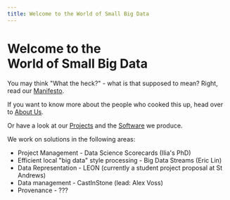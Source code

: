 ```yaml
---
title: Welcome to the World of Small Big Data
---
```

# Welcome to the<br />World of Small Big Data

You may think "What the heck?" - what is that supposed to mean? Right, read our
[Manifesto](manifesto.html).

If you want to know more about the people who cooked this up, head over to [About Us](aboutus.html).

Or have a look at our [Projects](projects.html) and the [Software](https://github.com/SmallBigData) we produce. 

We work on solutions in the following areas:

* Project Management - Data Science Scorecards (Ilia's PhD)
* Efficient local "big data" style processing - Big Data Streams (Eric Lin)
* Data Representation - LEON (currently a student project proposal at St Andrews)
* Data management - CastInStone (lead: Alex Voss)
* Provenance - ???
